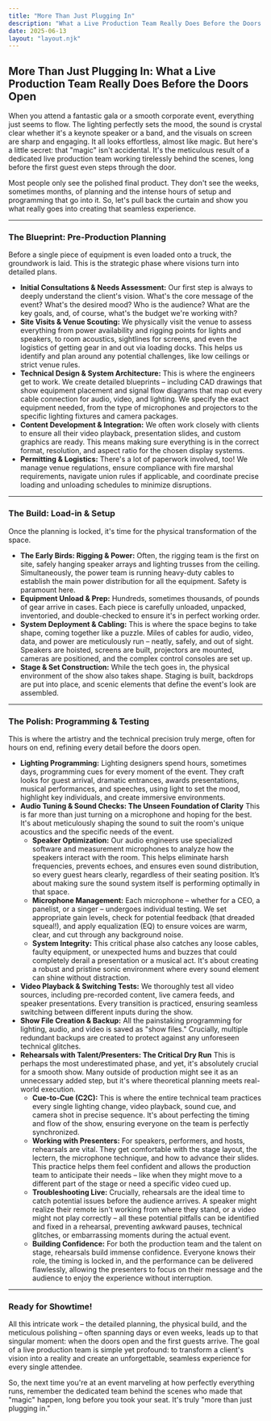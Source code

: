 ```yaml
---
title: "More Than Just Plugging In"
description: "What a Live Production Team Really Does Before the Doors Open."
date: 2025-06-13
layout: "layout.njk"
---
```


## More Than Just Plugging In: What a Live Production Team Really Does Before the Doors Open

When you attend a fantastic gala or a smooth corporate event, everything just seems to flow. The lighting perfectly sets the mood, the sound is crystal clear whether it's a keynote speaker or a band, and the visuals on screen are sharp and engaging. It all looks effortless, almost like magic. But here's a little secret: that "magic" isn't accidental. It's the meticulous result of a dedicated live production team working tirelessly behind the scenes, long before the first guest even steps through the door.

Most people only see the polished final product. They don't see the weeks, sometimes months, of planning and the intense hours of setup and programming that go into it. So, let's pull back the curtain and show you what really goes into creating that seamless experience.

---

### The Blueprint: Pre-Production Planning

Before a single piece of equipment is even loaded onto a truck, the groundwork is laid. This is the strategic phase where visions turn into detailed plans.

* **Initial Consultations & Needs Assessment:** Our first step is always to deeply understand the client's vision. What's the core message of the event? What's the desired mood? Who is the audience? What are the key goals, and, of course, what's the budget we're working with?
* **Site Visits & Venue Scouting:** We physically visit the venue to assess everything from power availability and rigging points for lights and speakers, to room acoustics, sightlines for screens, and even the logistics of getting gear in and out via loading docks. This helps us identify and plan around any potential challenges, like low ceilings or strict venue rules.
* **Technical Design & System Architecture:** This is where the engineers get to work. We create detailed blueprints – including CAD drawings that show equipment placement and signal flow diagrams that map out every cable connection for audio, video, and lighting. We specify the exact equipment needed, from the type of microphones and projectors to the specific lighting fixtures and camera packages.
* **Content Development & Integration:** We often work closely with clients to ensure all their video playback, presentation slides, and custom graphics are ready. This means making sure everything is in the correct format, resolution, and aspect ratio for the chosen display systems.
* **Permitting & Logistics:** There's a lot of paperwork involved, too! We manage venue regulations, ensure compliance with fire marshal requirements, navigate union rules if applicable, and coordinate precise loading and unloading schedules to minimize disruptions.

---

### The Build: Load-in & Setup

Once the planning is locked, it's time for the physical transformation of the space.

* **The Early Birds: Rigging & Power:** Often, the rigging team is the first on site, safely hanging speaker arrays and lighting trusses from the ceiling. Simultaneously, the power team is running heavy-duty cables to establish the main power distribution for all the equipment. Safety is paramount here.
* **Equipment Unload & Prep:** Hundreds, sometimes thousands, of pounds of gear arrive in cases. Each piece is carefully unloaded, unpacked, inventoried, and double-checked to ensure it's in perfect working order.
* **System Deployment & Cabling:** This is where the space begins to take shape, coming together like a puzzle. Miles of cables for audio, video, data, and power are meticulously run – neatly, safely, and out of sight. Speakers are hoisted, screens are built, projectors are mounted, cameras are positioned, and the complex control consoles are set up.
* **Stage & Set Construction:** While the tech goes in, the physical environment of the show also takes shape. Staging is built, backdrops are put into place, and scenic elements that define the event's look are assembled.

---

### The Polish: Programming & Testing

This is where the artistry and the technical precision truly merge, often for hours on end, refining every detail before the doors open.

* **Lighting Programming:** Lighting designers spend hours, sometimes days, programming cues for every moment of the event. They craft looks for guest arrival, dramatic entrances, awards presentations, musical performances, and speeches, using light to set the mood, highlight key individuals, and create immersive environments.
* **Audio Tuning & Sound Checks: The Unseen Foundation of Clarity**
    This is far more than just turning on a microphone and hoping for the best. It's about meticulously shaping the sound to suit the room's unique acoustics and the specific needs of the event.
    * **Speaker Optimization:** Our audio engineers use specialized software and measurement microphones to analyze how the speakers interact with the room. This helps eliminate harsh frequencies, prevents echoes, and ensures even sound distribution, so every guest hears clearly, regardless of their seating position. It’s about making sure the sound system itself is performing optimally in that space.
    * **Microphone Management:** Each microphone – whether for a CEO, a panelist, or a singer – undergoes individual testing. We set appropriate gain levels, check for potential feedback (that dreaded squeal!), and apply equalization (EQ) to ensure voices are warm, clear, and cut through any background noise.
    * **System Integrity:** This critical phase also catches any loose cables, faulty equipment, or unexpected hums and buzzes that could completely derail a presentation or a musical act. It's about creating a robust and pristine sonic environment where every sound element can shine without distraction.
* **Video Playback & Switching Tests:** We thoroughly test all video sources, including pre-recorded content, live camera feeds, and speaker presentations. Every transition is practiced, ensuring seamless switching between different inputs during the show.
* **Show File Creation & Backup:** All the painstaking programming for lighting, audio, and video is saved as "show files." Crucially, multiple redundant backups are created to protect against any unforeseen technical glitches.
* **Rehearsals with Talent/Presenters: The Critical Dry Run**
    This is perhaps the most underestimated phase, and yet, it's absolutely crucial for a smooth show. Many outside of production might see it as an unnecessary added step, but it's where theoretical planning meets real-world execution.
    * **Cue-to-Cue (C2C):** This is where the entire technical team practices every single lighting change, video playback, sound cue, and camera shot in precise sequence. It's about perfecting the timing and flow of the show, ensuring everyone on the team is perfectly synchronized.
    * **Working with Presenters:** For speakers, performers, and hosts, rehearsals are vital. They get comfortable with the stage layout, the lectern, the microphone technique, and how to advance their slides. This practice helps them feel confident and allows the production team to anticipate their needs – like when they might move to a different part of the stage or need a specific video cued up.
    * **Troubleshooting Live:** Crucially, rehearsals are the ideal time to catch potential issues before the audience arrives. A speaker might realize their remote isn't working from where they stand, or a video might not play correctly – all these potential pitfalls can be identified and fixed in a rehearsal, preventing awkward pauses, technical glitches, or embarrassing moments during the actual event.
    * **Building Confidence:** For both the production team and the talent on stage, rehearsals build immense confidence. Everyone knows their role, the timing is locked in, and the performance can be delivered flawlessly, allowing the presenters to focus on their message and the audience to enjoy the experience without interruption.

---

### Ready for Showtime!

All this intricate work – the detailed planning, the physical build, and the meticulous polishing – often spanning days or even weeks, leads up to that singular moment: when the doors open and the first guests arrive. The goal of a live production team is simple yet profound: to transform a client's vision into a reality and create an unforgettable, seamless experience for every single attendee.

So, the next time you're at an event marveling at how perfectly everything runs, remember the dedicated team behind the scenes who made that "magic" happen, long before you took your seat. It's truly "more than just plugging in."

